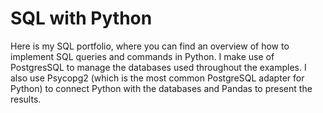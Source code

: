 # SQL with Python

Here is my SQL portfolio, where you can find an overview of how to implement SQL queries and commands in Python. I make use of PostgresSQL to manage the databases used throughout the examples. I also use Psycopg2 (which is the most common PostgreSQL adapter for Python) to connect Python with the databases and Pandas to present the results.
